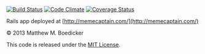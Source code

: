[![Build Status](https://travis-ci.org/mmb/meme_captain_web.svg?branch=master)](https://travis-ci.org/mmb/meme_captain_web) [![Code Climate](https://codeclimate.com/github/mmb/meme_captain_web.png)](https://codeclimate.com/github/mmb/meme_captain_web)
[![Coverage Status](https://coveralls.io/repos/mmb/meme_captain_web/badge.svg?branch=master&service=github)](https://coveralls.io/github/mmb/meme_captain_web?branch=master)

Rails app deployed at [http://memecaptain.com/](http://memecaptain.com/)

&copy; 2013 Matthew M. Boedicker

This code is released under the [MIT License](http://www.opensource.org/licenses/MIT).
